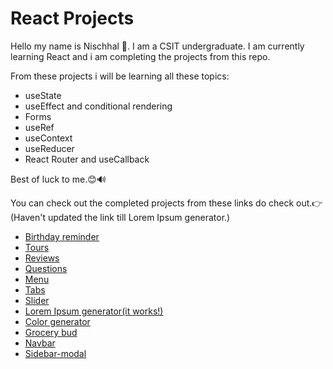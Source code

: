 # React Projects

Hello my name is Nischhal 🙋. 
I am a CSIT undergraduate. I am currently learning React and i am completing the projects from this repo.

From these projects i will be learning all these topics:
* useState
* useEffect and conditional rendering
* Forms
* useRef
* useContext
* useReducer
* React Router and useCallback

Best of luck to me.😊🔊

You can check out the completed projects from these links do check out.👉
(Haven't updated the link till Lorem Ipsum generator.)
* [Birthday reminder](#)
* [Tours](#)
* [Reviews](#)
* [Questions](#)
* [Menu](#)
* [Tabs](#)
* [Slider](#)
* [Lorem Ipsum generator(it works!)](loremugen.netlify.app)
* [Color generator](shadegenerator.netlify.app)
* [Grocery bud](https://grocerybuddy123.netlify.app)
* [Navbar](responavvy.netlify.app)
* [Sidebar-modal](melodious-profiterole-1fbb5d.netlify.app)





